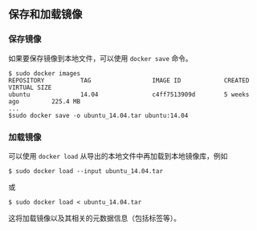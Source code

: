 ## 保存和加载镜像

### 保存镜像
如果要保存镜像到本地文件，可以使用 `docker save` 命令。
```
$ sudo docker images
REPOSITORY          TAG                 IMAGE ID            CREATED             VIRTUAL SIZE
ubuntu              14.04               c4ff7513909d        5 weeks ago         225.4 MB
...
$sudo docker save -o ubuntu_14.04.tar ubuntu:14.04
```

### 加载镜像
可以使用 `docker load` 从导出的本地文件中再加载到本地镜像库，例如
```
$ sudo docker load --input ubuntu_14.04.tar
```
或
```
$ sudo docker load < ubuntu_14.04.tar
```
这将加载镜像以及其相关的元数据信息（包括标签等）。
